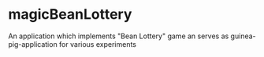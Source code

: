 # magicBeanLottery
An application which implements "Bean Lottery" game an serves as guinea-pig-application for various experiments
